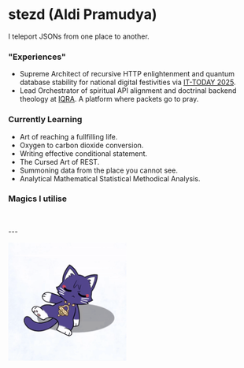 # stezd (Aldi Pramudya)

I teleport JSONs from one place to another.

### "Experiences"
- Supreme Architect of recursive HTTP enlightenment and quantum database stability for national digital festivities via [IT-TODAY 2025](https://github.com/pusdatin-ittoday/ittod-web-api).
- Lead Orchestrator of spiritual API alignment and doctrinal backend theology at [IQRA](https://github.com/dev-IQRA/iqra-backend). A platform where packets go to pray.

### Currently Learning
- Art of reaching a fullfilling life.
- Oxygen to carbon dioxide conversion.
- Writing effective conditional statement.
- The Cursed Art of REST.
- Summoning data from the place you cannot see.
- Analytical Mathematical Statistical Methodical Analysis.

### Magics I utilise
<p style="text-align: center;">
  <a href="https://skillicons.dev">
    <img src="https://skillicons.dev/icons?i=nodejs,prisma,postgresql,mysql,mongodb,docker,postman,react,tailwind,vite,obsidian,latex,pr,ae"  alt=""/>
  </a>
</p>
---

<p>
<img src=https://raw.githubusercontent.com/stezd/stezd/refs/heads/main/public/scarameow-breakdance.gif height=240 alt=KucingBreakdens />
</p>
